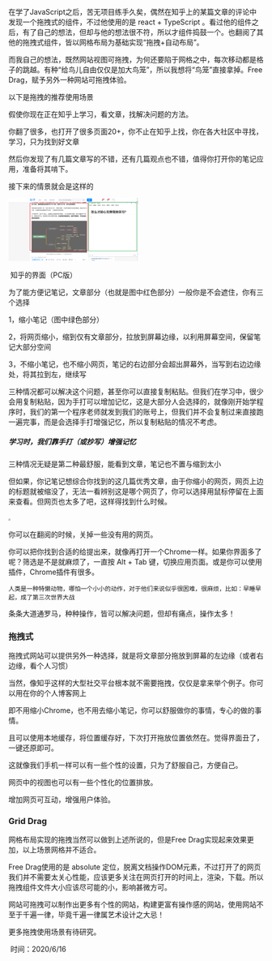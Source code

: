 在学了JavaScript之后，苦无项目练手久矣，偶然在知乎上的某篇文章的评论中发现一个拖拽式的组件，不过他使用的是 react + TypeScript 。看过他的组件之后，有了自己的想法，但却与他的想法很不符，所以才组件捣鼓一个。也翻阅了其他的拖拽式组件，皆以网格布局为基础实现“拖拽+自动布局”。

而我自己的想法，既然网站视图可拖拽，为何还要陷于网格之中，每次移动都是格子的跳越。有种“给鸟儿自由仅仅是加大鸟笼”，所以我想将“鸟笼”直接拿掉。Free Drag，赋予另外一种网站可拖拽体验。

以下是拖拽的推荐使用场景

假使你现在正在知乎上学习，看文章，找解决问题的方法。

你翻了很多，也打开了很多页面20+，你不止在知乎上找，你在各大社区中寻找，学习，只为找到好文章

然后你发现了有几篇文章写的不错，还有几篇观点也不错，值得你打开你的笔记应用，准备将其啃下。

接下来的情景就会是这样的

<img src=".\image\知乎.png" style="zoom:25%;" />

​                                                                                                                                                        知乎的界面（PC版）

为了能方便记笔记，文章部分（也就是图中红色部分）一般你是不会遮住，你有三个选择

1，缩小笔记（图中绿色部分）

2，将网页缩小，缩到仅有文章部分，拉放到屏幕边缘，以利用屏幕空间，保留笔记大部分空间

3，不缩小笔记，也不缩小网页，笔记的右边部分会超出屏幕外，当写到右边边缘处，将其拉到左，继续写

三种情况都可以解决这个问题，甚至你可以直接复制粘贴。但我们在学习中，很少会用复制粘贴，因为手打可以增加记忆，这是大部分人会选择的，就像刚开始学程序时，我们的第一个程序老师就发到我们的账号上，但我们并不会复制过来直接跑一遍完事，而是会选择手打增强记忆，所以复制粘贴的情况不考虑。

##### 学习时，我们靠手打（或抄写）增强记忆

三种情况无疑是第二种最舒服，能看到文章，笔记也不置与缩到太小

但如果，你记笔记想综合你找到的这几篇优秀文章，由于你缩小的网页，网页上边的标题就被缩没了，无法一看辨别这是哪个网页了，你可以选择用鼠标停留在上面来查看。但网页也太多了吧，这样得找到什么时候。

<img src="E:\Practice\drag\Free-Drag2\image\知乎02.png" style="zoom:25%;" />

你可以在翻阅的时候，关掉一些没有用的网页。

你可以把你找到合适的给提出来，就像再打开一个Chrome一样。如果你界面多了呢？筛选是不是就麻烦了，一直按 Alt + Tab 键，切换应用页面。或是你可以使用插件，Chrome插件有很多。

`人类是一种特懒动物，哪怕一个小小的动作，对于他们来说似乎很困难，很麻烦，比如：早睡早起，成了第三次世界大战`

条条大道通罗马，种种操作，皆可以解决问题，但却有痛点，操作太多！

### 拖拽式

拖拽式网站可以提供另外一种选择，就是将文章部分拖放到屏幕的左边缘（或者右边缘，看个人习惯）

当然，像知乎这样的大型社交平台根本就不需要拖拽，仅仅是拿来举个例子。你可以用在你的个人博客网上

即不用缩小Chrome，也不用去缩小笔记，你可以舒服做你的事情，专心的做的事情。

且可以使用本地缓存，将位置缓存好，下次打开拖放位置依然在。觉得界面丑了，一键还原即可。

这就像我们手机一样可以有一些个性的设置，只为了舒服自己，方便自己。

网页中的视图也可以有一些个性化的位置排放。

增加网页可互动，增强用户体验。

### Grid Drag

网格布局实现的拖拽当然可以做到上述所说的，但是Free Drag实现起来效果更加，以上场景网格并不适合。

Free Drag使用的是 absolute 定位，脱离文档操作DOM元素，不过打开了的网页我们并不需要太关心性能，应该更多关注在网页打开的时间上，渲染，下载。所以拖拽组件文件大小应该尽可能的小，影响甚微方可。

网站可拖拽可以制作出更多有个性的网站，构建更富有操作感的网站，使用网站不至于千遍一律，毕竟千遍一律属艺术设计之大忌！

更多拖拽使用场景有待研究。

​																																						时间：2020/6/16